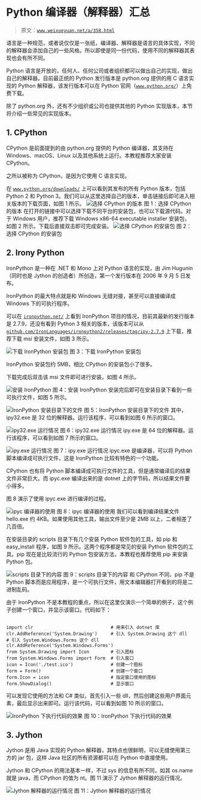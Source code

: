 # Python 编译器（解释器）汇总

> 原文：[`www.weixueyuan.net/a/358.html`](http://www.weixueyuan.net/a/358.html)

语言是一种规范，或者说仅仅是一张纸，编译器、解释器是语言的具体实现，不同的解释器会添加自己的一些风格。所以即使是同一份代码，使用不同的解释器其表现也会有所不同。

Python 语言是开放的，任何人、任何公司或者组织都可以做出自己的实现，做出自己的解释器。目前最正统的 Python 发行版本是 python.org 提供的用 C 语言实现的 Python 解释器，该发行版本可以在 Python 官网（[`www.python.org/`](https://www.python.org/)）上免费下载。

除了 python.org 外，还有不少组织或公司也提供其他的 Python 实现版本，本节将介绍一些常见的实现版本。

## 1\. CPython

CPython 是前面提到的由 python.org 提供的 Python 编译器，其支持在 Windows、macOS、Linux 以及其他系统上运行。本教程推荐大家安装 CPython。

之所以被称为 CPython，是因为它使用 C 语言实现。

在 [`www.python.org/downloads/`](https://www.python.org/downloads/) 上可以看到其发布的所有 Python 版本，包括 Python 2 和 Python 3。我们可以从这里选择自己的版本，单击链接后即可进入相关版本的下载页面，如图 1 所示。
![选择 CPython 的版本](img/1e4359a38e6abe26bc8104d932cbebac.png)
图 1：选择 CPython 的版本
在打开的链接中可以选择下载不同平台的安装包，也可以下载源代码。对于 Windows 用户，推荐下载 Windows x86-64 executable installer 安装包，如图 2 所示。下载后直接双击即可完成安装。
![选择 CPython 的安装包](img/c2ad5d48464b3d8c9b5cc722b0be6875.png)
图 2：选择 CPython 的安装包

## 2\. Irony Python

IronPython 是一种在 .NET 和 Mono 上对 Python 语言的实现，由 Jim Hugunin（同时也是 Jython 的创造者）所创造，第一个发行版本在 2006 年 9 月 5 日发布。

IronPython 的最大特点就是和 Windows 无缝对接，甚至可以直接编译成 Windows 下的可执行程序。

可以在 [`ironpython.net/`](https://ironpython.net/) 上看到 IronPython 项目的情况，目前其最新的发行版本是 2.7.9，还没有看到 Python 3 相关的版本，该版本可以从 [`github.com/IronLanguages/ironpython2/releases/tag/ipy-2.7.9`](https://github.com/IronLanguages/ironpython2/releases/tag/ipy-2.7.9) 上下载，推荐下载 msi 安装文件，如图 3 所示。

![下载 IronPython 安装包](img/8da3e7c5faac383db6f32fd54f8e7bcf.png)
图 3：下载 IronPython 安装包

IronPython 安装包约 5MB，相比 CPython 的安装包小了很多。

下载完成后双击该 msi 文件即可进行安装，如图 4 所示。

![安装 IronPython](img/932b3fcd6e47548f83a71d36508917e3.png)
图 4：安装 IronPython
安装完后即可在安装目录下看到一些可执行文件，如图 5 所示。

![IronPython 安装目录下的文件](img/b856a67eef68fe85615c47a0fb4e362e.png)
图 5：IronPython 安装目录下的文件
其中，ipy32.exe 是 32 位的解释器。运行该程序，可以看到如图 6 所示的窗口。

![ipy32.exe 运行情况](img/ee5d130e981238e64e5faa74cb793e95.png)
图 6：ipy32.exe 运行情况
ipy.exe 是 64 位的解释器。运行该程序，可以看到如图 7 所示的窗口。

![ipy.exe 运行情况](img/e3e6fa2df39ccd0d7aed5d856fbfb83e.png)
图 7：ipy.exe 运行情况
ipyc.exe 是编译器，可以将 Python 脚本编译成可执行文件，这是 IronPython 比较有特色的一个功能。

CPython 也有将 Python 脚本编译成可执行文件的工具，但是通常编译后的结果文件非常巨大。而 ipyc.exe 编译出来的是 dotnet 上的字节码，所以结果文件要小得多。

图 8 演示了使用 ipyc.exe 进行编译的过程。

![ipyc 编译器的使用](img/31192bd91ecb728332b110a6b9445807.png)
图 8：ipyc 编译器的使用
我们可以看到编译结果文件 hello.exe 约 4KB。如果使用其他工具，输出文件至少是 2MB 以上，二者相差了几百倍。

在安装目录的 scripts 目录下有几个安装 Python 软件包的工具，如 pip 和 easy_install 程序，如图 9 所示。这两个程序都是常见的安装 Python 软件包的工具。pip 现在是比较流行的 Python 包安装方法，本教程也推荐使用 pip 来安装 Python 包。

![scripts 目录下的内容](img/edc6e96d411fe84801247dd3876f1532.png)
图 9：scripts 目录下的内容
和 CPython 不同，pip 不是 Python 脚本而是应用程序，是一个可执行文件，用文本编辑器打开看到的将是二进制乱码。

由于 IronPython 不是本教程的重点，所以在这里仅演示一个简单的例子，这个例子创建一个窗口，并显示该窗口。代码如下：

```

import clr                             # 用来引入 dotnet 库
clr.AddReference('System.Drawing')     # 引入 System.Drawing 这个 dll
# 引入 System.Windows.Forms 这个 dll
clr.AddReference('System.Windows.Forms')
from System.Drawing import Icon        # 引入图标
from System.Windows.Forms import Form  # 引入窗口
icon = Icon('./test.ico')              # 创建一个图标
form = Form()                          # 创建一个窗口
form.Icon = icon                       # 指定窗口使用的图标
form.ShowDialog()                      # 显示窗口
```

可以发现它使用的方法和 C# 类似，首先引入一些 dll，然后创建这些用户界面元素，最后显示出来即可。运行该代码，可以看到如图 10 所示的窗口。

![IronPython 下执行代码的效果](img/c846c289eacaf3bffacecf139c24538e.png)
图 10：IronPython 下执行代码的效果

## 3\. Jython

Jython 是用 Java 实现的 Python 解释器，其特点也很鲜明，可以无缝使用第三方的 jar 包，这样 Java 社区的所有资源都可以在 Python 中直接使用。

Jython 和 CPython 的用法基本一样，不过 sys 的信息有所不同，如其 os.name 就是 java，而 CPython 的值为 nt。图 11 演示了 Jython 解释器的运行情况。

![Jython 解释器的运行情况](img/63a0489b43f59417e86c7baea2c469c6.png)
图 11：Jython 解释器的运行情况